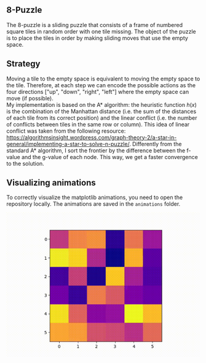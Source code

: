 ## 8-Puzzle

The 8-puzzle is a sliding puzzle that consists of a frame of numbered square tiles in random order with one tile missing. The object of the puzzle is to place the tiles in order by making sliding moves that use the empty space.

## Strategy

Moving a tile to the empty space is equivalent to moving the empty space to the tile. Therefore, at each step we can encode the possible actions as the four directions ["up", "down", "right", "left"] where the empty space can move (if possible).  
My implementation is based on the A* algorithm: the heuristic function $h(x)$ is the combination of the Manhattan distance (i.e. the sum of the distances of each tile from its correct position) and the linear conflict (i.e. the number of conflicts between tiles in the same row or column). This idea of linear conflict was taken from the following resource: https://algorithmsinsight.wordpress.com/graph-theory-2/a-star-in-general/implementing-a-star-to-solve-n-puzzle/.
Differently from the standard A* algorithm, I sort the frontier by the difference between the f-value and the g-value of each node. This way, we get a faster convergence to the solution.

## Visualizing animations

To correctly visualize the matplotlib animations, you need to open the repository locally. The animations are saved in the `animations` folder.

![](animations/35puzzle_solution.gif)